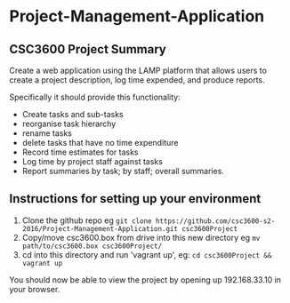 # Project-Management-Application


CSC3600 Project Summary
-----------------------
Create a web application using the LAMP platform that allows users to create a project description, log time expended, and produce reports.

Specifically it should provide this functionality:
* Create tasks and sub-tasks
* reorganise task hierarchy
* rename tasks
* delete tasks that have no time expenditure
* Record time estimates for tasks
* Log time by project staff against tasks
* Report summaries by task; by staff; overall summaries.

Instructions for setting up your environment
--------------------------------------------
1. Clone the github repo eg `git clone https://github.com/csc3600-s2-2016/Project-Management-Application.git csc3600Project`
2. Copy/move csc3600.box from drive into this new directory eg `mv path/to/csc3600.box csc3600Project/`
3. cd into this directory and run 'vagrant up', eg: `cd csc3600Project && vagrant up`


You should now be able to view the project by opening up 192.168.33.10 in your browser.
